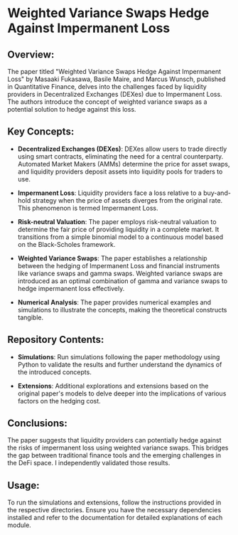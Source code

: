 # Weighted Variance Swaps Hedge Against Impermanent Loss

## Overview:
The paper titled "Weighted Variance Swaps Hedge Against Impermanent Loss" by Masaaki Fukasawa, Basile Maire, and Marcus Wunsch, published in Quantitative Finance, delves into the challenges faced by liquidity providers in Decentralized Exchanges (DEXes) due to Impermanent Loss. The authors introduce the concept of weighted variance swaps as a potential solution to hedge against this loss.

## Key Concepts:
- **Decentralized Exchanges (DEXes)**: DEXes allow users to trade directly using smart contracts, eliminating the need for a central counterparty. Automated Market Makers (AMMs) determine the price for asset swaps, and liquidity providers deposit assets into liquidity pools for traders to use.
  
- **Impermanent Loss**: Liquidity providers face a loss relative to a buy-and-hold strategy when the price of assets diverges from the original rate. This phenomenon is termed Impermanent Loss.

- **Risk-neutral Valuation**: The paper employs risk-neutral valuation to determine the fair price of providing liquidity in a complete market. It transitions from a simple binomial model to a continuous model based on the Black-Scholes framework.

- **Weighted Variance Swaps**: The paper establishes a relationship between the hedging of Impermanent Loss and financial instruments like variance swaps and gamma swaps. Weighted variance swaps are introduced as an optimal combination of gamma and variance swaps to hedge impermanent loss effectively.

- **Numerical Analysis**: The paper provides numerical examples and simulations to illustrate the concepts, making the theoretical constructs tangible.

## Repository Contents:
- **Simulations**: Run simulations following the paper methodology using Python to validate the results and further understand the dynamics of the introduced concepts.
  
- **Extensions**: Additional explorations and extensions based on the original paper's models to delve deeper into the implications of various factors on the hedging cost.

## Conclusions:
The paper suggests that liquidity providers can potentially hedge against the risks of impermanent loss using weighted variance swaps. This bridges the gap between traditional finance tools and the emerging challenges in the DeFi space. I independently validated those results.

## Usage:
To run the simulations and extensions, follow the instructions provided in the respective directories. Ensure you have the necessary dependencies installed and refer to the documentation for detailed explanations of each module.
